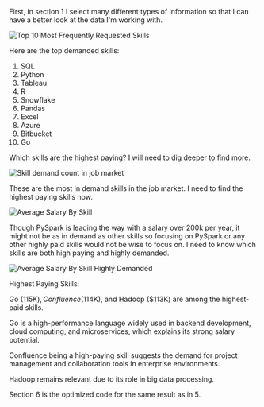 First, in section 1 I select many different types of information so that I can have a better look at the data I'm working with.

![Top 10 Most Frequently Requested Skills](https://github.com/user-attachments/assets/ddf0d962-019b-4804-825c-b665f09fcbde)


Here are the top demanded skills:
1) SQL 
2) Python 
3) Tableau
4) R
5) Snowflake
6) Pandas
7) Excel
8) Azure
9) Bitbucket
10) Go

Which skills are the highest paying? I will need to dig deeper to find more.

![Skill demand count in job market](https://github.com/user-attachments/assets/09d7c655-32ab-4b23-b8f6-6ed27b046f2d)


These are the most in demand skills in the job market. I need to find the highest paying skills now.

![Average Salary By Skill](https://github.com/user-attachments/assets/a93992a5-81b1-4c47-a4fb-f4cf5d0a61a6)


Though PySpark is leading the way with a salary over 200k per year, it might not be as in demand as other skills so focusing on PySpark 
or any other highly paid skills would not be wise to focus on. I need to know which skills are both high paying and highly demanded.

![Average Salary By Skill Highly Demanded](https://github.com/user-attachments/assets/57466dfe-7719-420b-a683-b86af694c835)


Highest Paying Skills:

Go ($115K), Confluence ($114K), and Hadoop ($113K) are among the highest-paid skills.

Go is a high-performance language widely used in backend development, cloud computing, and microservices, which explains its strong salary potential.

Confluence being a high-paying skill suggests the demand for project management and collaboration tools in enterprise environments.

Hadoop remains relevant due to its role in big data processing.


Section 6 is the optimized code for the same result as in 5.
